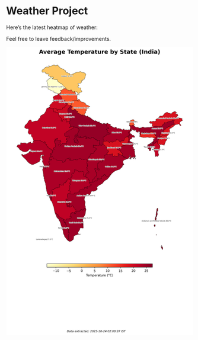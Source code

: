 # Weather Project

Here’s the latest heatmap of weather:

Feel free to leave feedback/improvements.

![India Heatmap](docs/assets/india_heatmap.png?v=FA906F)
